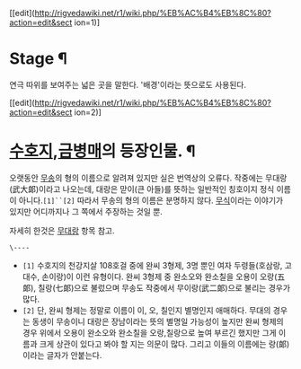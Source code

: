 [[edit](http://rigvedawiki.net/r1/wiki.php/%EB%AC%B4%EB%8C%80?action=edit&sect
ion=1)]

# Stage ¶

연극 따위를 보여주는 넓은 곳을 말한다. '배경'이라는 뜻으로도 사용된다.

  

[[edit](http://rigvedawiki.net/r1/wiki.php/%EB%AC%B4%EB%8C%80?action=edit&sect
ion=2)]

# [수호지](%EC%88%98%ED%98%B8%EC%A7%80.md),[금병매](%EA%B8%88%EB%B3%91%EB%A7%A4.md)의 등장인물. ¶

오랫동안 [무송](%EB%AC%B4%EC%86%A1.md)의 형의 이름으로 알려져 있지만 실은 번역상의 오류다. 작중에는
무대랑(武大郞)이라고 나오는데, 대랑은 맏이(큰 아들)를 뜻하는 일반적인 칭호이지 정식 이름이 아니다.`[1]``[2]` 따라서 무송의 형의
이름은 분명하지 않다. [무식](http://blog.daum.net/burnokim/15711618)이라는 이야기가 있지만 어디까지나 그
쪽에서 주장하는 것일 뿐.

  

자세히 한것은 [무대랑](%EB%AC%B4%EB%8C%80%EB%9E%91.md) 항목 참고.

  

`\----`

  * `[1]` 수호지의 천강지살 108호걸 중에 완씨 3형제, 3명 뿐인 여자 두령들(호삼랑, 고대수, 손이랑)이 이런 유형이다. 완씨 3형제 중 완소오와 완소칠을 오용이 오랑(五郞), 칠랑(七郞)으로 불렀으며 무송도 작중에서 무이랑(武二郞)으로 불리는 경우가 많다.
  * `[2]` 단, 완씨 형제는 정말로 이름이 이, 오, 칠인지 별명인지 애매하다. 무대의 경우는 동생이 무송이니 대랑은 장남이라는 뜻의 별명일 가능성이 높지만 완씨 형제의 경우 위에서 오용이 완소오와 완소칠을 오랑,칠랑으로 높여 부르긴 했지만 그게 이름과 크게 상관이 있다고 봐야 할 지는 의문이 많다. 그리고 이들의 이름에는 랑(郞)이라는 글자가 안붙는다.

